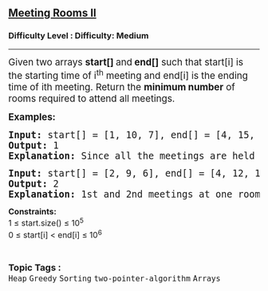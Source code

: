 <h2><a href="https://www.geeksforgeeks.org/problems/attend-all-meetings-ii/1?page=4&difficulty=Easy,Medium,Hard&status=attempted&sortBy=submissions">Meeting Rooms II</a></h2><h3>Difficulty Level : Difficulty: Medium</h3><hr><div class="problems_problem_content__Xm_eO"><p><span style="font-size: 18.6667px;">Given two arrays&nbsp;<strong>start[] </strong>and<strong> end[]</strong> such that start[i] is the starting time of i<sup>th</sup> meeting and end[i] is the ending time of ith meeting. R</span><span style="font-size: 18.6667px;">eturn the <strong>minimum number</strong> of rooms required to attend all meetings.</span></p>
<p><span style="font-size: 14pt;"><strong>Examples:</strong></span></p>
<pre><span style="font-size: 14pt;"><strong>Input: </strong>start[] = [1, 10, 7], end[] = [4, 15, 10]
<strong>Output:</strong> 1
<strong>Explanation:</strong> </span><span style="font-size: 18.6667px;">Since all the meetings are held at different times, it is possible to attend all the meetings in a single room.</span></pre>
<pre><span style="font-size: 14pt;"><strong>Input: </strong>start[] = [2, 9, 6], end[] = [4, 12, 10]
<strong>Output:</strong> 2
<strong>Explanation:</strong> 1st and 2nd meetings at one room but for 3rd meeting one another room required.<br></span></pre>
<p><span style="font-size: 12pt;"><strong>Constraints:</strong></span><br><span style="font-size: 12pt;">1 ≤ start.size() ≤ 10<sup>5</sup></span><br><span style="font-size: 12pt;">0 ≤ start[i] &lt; end[i] ≤ 10<sup>6</sup></span></p></div><br><p><span style=font-size:18px><strong>Topic Tags : </strong><br><code>Heap</code>&nbsp;<code>Greedy</code>&nbsp;<code>Sorting</code>&nbsp;<code>two-pointer-algorithm</code>&nbsp;<code>Arrays</code>&nbsp;
